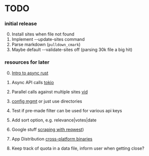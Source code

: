 # TODO

### initial release
0. Install sites when file not found
0. Implement --update-sites command
3. Parse markdown (`pulldown_cmark`)
4. Maybe default --validate-sites off (parsing 30k file a big hit)

### resources for later
0. [Intro to async rust](http://jamesmcm.github.io/blog/2020/05/06/a-practical-introduction-to-async-programming-in-rust/)
1. Async API calls [tokio](https://stackoverflow.com/a/57770687)
2. Parallel calls against multiple sites [vid](https://www.youtube.com/watch?v=O-LagKc0MPA)
3. [config mgmt](https://github.com/rust-cli/confy) or just use directories
4. Test if pre-made filter can be used for various api keys
5. Add sort option, e.g. relevance|votes|date
6. Google stuff [scraping with reqwest](https://rust-lang-nursery.github.io/rust-cookbook/web/scraping.html))
7. App Distribution [cross-platform binaries](https://github.com/rustwasm/wasm-pack/blob/51e6351c28fbd40745719e6d4a7bf26dadd30c85/.travis.yml#L74-L91)

8. Keep track of quota in a data file, inform user when getting close?

